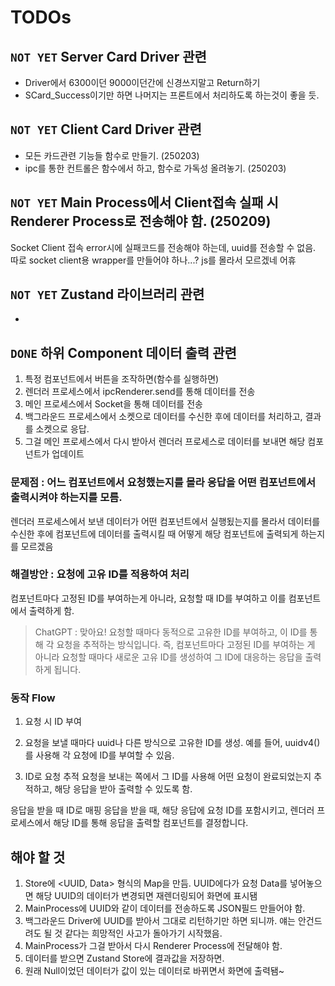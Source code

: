 # TODOs

## `NOT YET` Server Card Driver 관련
  - Driver에서 6300이던 9000이던간에 신경쓰지말고 Return하기
  - SCard_Success이기만 하면 나머지는 프론트에서 처리하도록 하는것이 좋을 듯.

## `NOT YET` Client Card Driver 관련
  - 모든 카드관련 기능들 함수로 만들기. (250203)
  - ipc를 통한 컨트롤은 함수에서 하고, 함수로 가독성 올려놓기. (250203)

## `NOT YET` Main Process에서 Client접속 실패 시 Renderer Process로 전송해야 함. (250209)
Socket Client 접속 error시에 실패코드를 전송해야 하는데, uuid를 전송할 수 없음.
따로 socket client용 wrapper를 만들어야 하나...?
js를 몰라서 모르겠네 어휴

## `NOT YET` Zustand 라이브러리 관련
  - 

## `DONE` 하위 Component 데이터 출력 관련
1. 특정 컴포넌트에서 버튼을 조작하면(함수를 실행하면)
2. 렌더러 프로세스에서 ipcRenderer.send를 통해 데이터를 전송
3. 메인 프로세스에서 Socket을 통해 데이터를 전송
4. 백그라운드 프로세스에서 소켓으로 데이터를 수신한 후에 데이터를 처리하고,
    결과를 소켓으로 응답.
5. 그걸 메인 프로세스에서 다시 받아서 렌더러 프로세스로 데이터를 보내면
    해당 컴포넌트가 업데이트

### 문제점 : 어느 컴포넌트에서 요청했는지를 몰라 응답을 어떤 컴포넌트에서 출력시켜야 하는지를 모름.
렌더러 프로세스에서 보낸 데이터가 어떤 컴포넌트에서 실행됬는지를 몰라서
데이터를 수신한 후에 컴포넌트에 데이터를 출력시킬 때 어떻게 해당 컴포넌트에 출력되게 하는지를 모르겠음

### 해결방안 : 요청에 고유 ID를 적용하여 처리
컴포넌트마다 고정된 ID를 부여하는게 아니라, 요청할 때 ID를 부여하고 이를 컴포넌트에서 출력하게 함.

> ChatGPT : 맞아요! 요청할 때마다 동적으로 고유한 ID를 부여하고, 이 ID를 통해 각 요청을 추적하는 방식입니다. 즉, 컴포넌트마다 고정된 ID를 부여하는 게 아니라 요청할 때마다 새로운 고유 ID를 생성하여 그 ID에 대응하는 응답을 출력하게 됩니다.

### 동작 Flow
1. 요청 시 ID 부여

2. 요청을 보낼 때마다 uuid나 다른 방식으로 고유한 ID를 생성.
예를 들어, uuidv4()를 사용해 각 요청에 ID를 부여할 수 있음.

3. ID로 요청 추적
요청을 보내는 쪽에서 그 ID를 사용해 어떤 요청이 완료되었는지 추적하고, 해당 응답을 받아 출력할 수 있도록 함.

응답을 받을 때 ID로 매핑
응답을 받을 때, 해당 응답에 요청 ID를 포함시키고, 렌더러 프로세스에서 해당 ID를 통해 응답을 출력할 컴포넌트를 결정합니다.

## 해야 할 것
1. Store에 <UUID, Data> 형식의 Map을 만듬. UUID에다가 요청 Data를 넣어놓으면 해당 UUID의 데이터가 변경되면 재렌더링되어 화면에 표시됌
2. MainProcess에 UUID와 같이 데이터를 전송하도록 JSON필드 만들어야 함.
3. 백그라운드 Driver에 UUID를 받아서 그대로 리턴하기만 하면 되니까. 얘는 안건드려도 될 것 같다는 희망적인 사고가 돌아가기 시작했음.
4. MainProcess가 그걸 받아서 다시 Renderer Process에 전달해야 함.
5. 데이터를 받으면 Zustand Store에 결과값을 저장하면.
6. 원래 Null이었던 데이터가 값이 있는 데이터로 바뀌면서 화면에 출력됌~